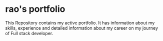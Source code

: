 # rao's portfolio
This Repository contains my active portfolio. It has information about my skills, experience and detailed information about my career on my journey of Full stack developer.
